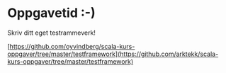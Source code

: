 # Oppgavetid :-) #

Skriv ditt eget testrammeverk!

[https://github.com/oyvindberg/scala-kurs-oppgaver/tree/master/testframework](https://github.com/arktekk/scala-kurs-oppgaver/tree/master/testframework)
